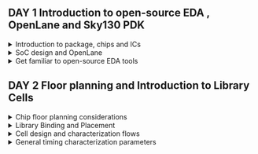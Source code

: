
## DAY 1 Introduction to open-source EDA , OpenLane and Sky130 PDK


<details>
  
<summary>
Introduction to package, chips and ICs
</summary>

The chip design process begins with conceptualization, where the designers outline the high-level functionality, goals, and specifications of the chip.Processor interfaces all the instructions that are performed on the board(micro-controller).


![image](https://github.com/NharikaVulchi/Advanced-Physical_Design_Using_OpenLane/assets/83216569/2b3cf20b-89a0-402a-b10c-83f26b25a103)

1. Chip is the IC of the board, all the on-board pins are interfaced with the processing unit.
2. PADS are the interface between the signals which mvoe into and outside the chip
3. Core of the chip is Digital Logic Unit where the digital instructions are performed.
4. The chip design is fabricated on silicon, this is called a die

![image](https://github.com/NharikaVulchi/Advanced-Physical_Design_Using_OpenLane/assets/83216569/db38c896-fe93-4a9c-abfd-ba519034f29a)

1. A sample RISC-V SoC is shown in the below figure.
2. PLL, ADC, SRAM's on the chip are the foundry IPs(Intellectual property)
3. macros are the digital units 

![image](https://github.com/NharikaVulchi/Advanced-Physical_Design_Using_OpenLane/assets/83216569/049e4aa9-096e-448a-b74d-514a3440da38)


![image](https://github.com/NharikaVulchi/Advanced-Physical_Design_Using_OpenLane/assets/83216569/5c893594-2d1b-4f11-a151-d4d4e795aeea)



**Introduction to RISC-V**


RISC-V is an open-source instruction set architecture (ISA) designed with simplicity and versatility. It features a modular structure, enabling custom extensions for diverse applications. Its load-store memory model and compact register set streamline execution. Privilege levels ensure secure operation. RISC-V suits embedded systems to high-performance computing, fostering innovation through open collaboration and customization. It is a 64 bit architecture.

Applications to Hardware: There are 3 major steps of how an application can be run on hardware, which are as follows:

Operating System:

Interface between hardware and user.

Compiler

Converts the high level language to respective instruction set which are hardware specific such as MIPS, Intel or RISC-V.

Assembler

Converts the output from compiler, to binary language which are further fed to the hardware.

</details>

<details>
<summary>
SoC design and OpenLane
</summary>


**Introduction to all components of open-source digital ASIC design**

Digital ASIC design basic elements:


1. RTL IP's (Register Transfer Level Intellectual Property ):RTL IPs are pre-designed and pre-verified building blocks of digital logic circuits. These blocks are created using hardware description languages (HDLs) like Verilog or VHDL. RTL IPs can include components such as adders, multiplexers, flip-flops, memory blocks, and more.
2. EDA tools (Electronic Design Automation) : EDA tools are software applications that facilitate the design, analysis, simulation, and verification of electronic circuits and systems. In ASIC design, EDA tools are essential for tasks like RTL synthesis, logic optimization, floor planning, placement, routing, and timing analysis. These tools help automate many aspects of the design process, improve design productivity, and ensure that the ASIC meets its performance and power consumption requirements.
3. PDK Data (process design kits) :Collection of files to model a fabrication process for the EDA tools used to design an IC. Few of them are device models, digital standard cell libraries, I/O libraries.


**Opensource RTL Designs: github, librecores, opencores**

**Opensource EDA tools: QFlow, OpenROAD, OpenLANE**

**Opensource PDK data: Google Skywater130 PDK**

![image](https://github.com/NharikaVulchi/Advanced-Physical_Design_Using_OpenLane/assets/83216569/96edde63-0411-4c58-85cb-cd8b04b2e50c)




**Simplified RTL2GDS flow**

Major steps in RTL to GDS flow are described below:




1. **Synthesis** : Design is translated to circuits made of components which are the logic cells. Eah stndard cell have a regular layout. Cell width is variable and discrete . Each cell has different views which comes with the EDA tools.RTL code is transformed into a gate-level netlist using synthesis tools. These tools map RTL constructs into specific gates and optimize the design for area, power, and speed.

2. **Floor and power planning** : Planning the silicon area on which we fabricate our design to create robust power distribution. Rows, pin locations and routing tracks are designed here. In power planning, power pins are connected to all the cells through power straps, pads and rings.

3. **Placement** : Gate level netlist cells are placed on the rows such that interconnect delay is reduced and to enable better routing. This is done in 2 steps:
       --> Global placement : Finds the optimal positions for all cells, which can nvolve cell overlapping
       --> Detailed placement : Positions are minimally altered to their fixed positions

4. **Clock Tree Synthesis** : After the placement , we deliver clock to all the cell components by creating the clock distribution network. The clock network is in the shape of a tree, with the clock as node and all the elements as leaves. The clock should be delivered to all the cells with minimum skew and latency. Clock Skew means the arrival of time at different cells at different times.

   
![image](https://github.com/NharikaVulchi/Advanced-Physical_Design_Using_OpenLane/assets/83216569/412c6693-771d-446c-b6e4-fdaa40bd18a1)

5. **Routing** : After placing the cells, the next step is signal routing. A valid pattern of horizontal and vertical wires is found to interconnect the cells. The router uses available metal layers defined by EDA. Finite width and pitch is defined for the metal layers. Skywater130 PDK defines 6 different metal layers. Lowest layer is the local interconnect layer, its the titanium nitride layers. The other 5 layers are aluminium layers.Most routers are grid routers. Divide and conquer approach is used for routing


![image](https://github.com/NharikaVulchi/Advanced-Physical_Design_Using_OpenLane/assets/83216569/646822f6-47fa-45b9-90df-0b107e425b31)


6. **Sign off**: After routing the chip undergoes verification process.
     * Physical verification
             --> Design Rule Checking (DRC)
             --> layout vs Schematic (LVS)
     * Timing Verification
             --> Static Timing Analysis (STA)


![image](https://github.com/NharikaVulchi/Advanced-Physical_Design_Using_OpenLane/assets/83216569/0a8cc960-33bc-4af9-b180-54b7d43b4dd8)





**Introduction to OpenLane and striVe Chipsets**

* OpenLane is an open-source digital integrated circuit (IC) design flow and toolchain that helps automate the process of designing and manufacturing custom semiconductor chips or integrated circuits.
  
* Using OpenLane we produce a GDS with no human intervention that has no LVS violations, no DRc violations and no timing violations

* OpenLane is developed as an open-source project, which means that the source code and associated tools are freely available for anyone to use, modify, and contribute to. 
  
* OpenLane automates many of the tasks involved in the IC design process, including synthesis, placement, routing, and more. This automation can significantly reduce the time and effort required to design a custom chip.

* Openlane has different families, one of them is stiVe

  ![image](https://github.com/NharikaVulchi/Advanced-Physical_Design_Using_OpenLane/assets/83216569/6d21b9eb-4cb4-4f61-9070-55a933be9aaa)

* OpenLane can be used to harden macros and chips

* There are 2 modes of operation : automative and interactive

 
**Introduction to OpenLane detailed ASIC design flow**


The below figure depicts OpenLane ASIC design flow

![image](https://github.com/NharikaVulchi/Advanced-Physical_Design_Using_OpenLane/assets/83216569/52e5e502-8322-4237-83f2-cd922df0d03b)


Synthesis Exploration : Best optimisation strategy is decided 


![image](https://github.com/NharikaVulchi/Advanced-Physical_Design_Using_OpenLane/assets/83216569/ad742388-bdfd-491c-8982-77bd14b3c80d)

Design exploration is a major step in Openlane where it tests the design on various metrics. OpenLane runs on 70 designs and compare the results to the best ones.

Testing :

![image](https://github.com/NharikaVulchi/Advanced-Physical_Design_Using_OpenLane/assets/83216569/1969f499-eea0-47a5-88d6-60ece938a8f4)

OpenRoad does the physical implementation: Placement and routing.

Netlist after the optimization is compared to the gate level netlist to ensure that they are functionally equivalent


![image](https://github.com/NharikaVulchi/Advanced-Physical_Design_Using_OpenLane/assets/83216569/736d7883-ee6e-4e2b-907e-795a8c55f264)


RTL Synthesis, Technology Mapping, and Formal Verification:  Yosys (for RTL synthesis), ABC (for technology mapping and formal verification).

Static Timing Analysis:OpenSTA (for static timing analysis).

Floor Planning: init_fp (initial floorplanning), ioPlacer (I/O placement), pdn (power distribution network planning), tapcell (tap cell insertion).

Placement: RePLace (global placement), Resizer (optional for resizing cells), OpenPhySyn (formerly used for placement), OpenDP (detailed placement).

Clock Tree Synthesis: TritonCTS (for clock tree synthesis).

Fill Insertion: OpenDP (for filler placement).

Routing:
   Global Routing: FastRoute or CU-GR (formerly used).
  Detailed Routing: TritonRoute (for detailed routing) or DR-CU (formerly used).

SPEF Extraction: OpenRCX (or SPEF-Extractor, formerly used) for Standard Parasitic Exchange Format (SPEF) extraction.

GDSII Streaming Out: Magic and KLayout (for viewing and editing GDSII files).

Design Rule Checking (DRC) Checks: Magic and KLayout (for DRC checks).

Layout vs. Schematic (LVS) Check: Netgen (for LVS checks).

Antenna Checks: Magic (for antenna checks).

Circuit Validity Checker: CVC (for circuit validity checking).



</details>

<details>
<summary>
Get familiar to open-source EDA tools
</summary>






**Design Preparation Step**


Installing Openlane 

```
cd $HOME
git clone https://github.com/The-OpenROAD-Project/OpenLane --recurse-submodules 
cd OpenLane
make
make test
cd /home/niharika/OpenLane/designs/ci
cp -r * ../
```


Invoking Openlane

```
cd ~/OpenLane
make mount
./flow.tcl -interactive
package require openlane 0.9
prep -design picorv32a
run_synthesis
```


![image](https://github.com/NharikaVulchi/Advanced-Physical_Design_Using_OpenLane/assets/83216569/37769e8a-4334-4cbe-a8da-232d4fe3a6e4)


Viewing the netlist file generated for **picorv32**

![Screenshot from 2023-09-11 15-33-14](https://github.com/NharikaVulchi/Advanced-Physical_Design_Using_OpenLane/assets/83216569/87315fe6-aab7-4161-9765-afdf00dbaad6)


![Screenshot from 2023-09-11 15-32-59](https://github.com/NharikaVulchi/Advanced-Physical_Design_Using_OpenLane/assets/83216569/2cd0464d-7bc9-4cc2-8f10-bcb39580e07d)



![image](https://github.com/NharikaVulchi/Advanced-Physical_Design_Using_OpenLane/assets/83216569/bd5801d5-d333-4ef4-b3f8-10222f9049f9)



We can view the synthesis reports in the following directory:

```
/home/niarika/OpenLane/designs/picorv32a/runs/RUN_2023.09.14_06.35.44/logs/synthesis/1-synthesis.log
```

![Screenshot from 2023-09-14 12-27-03](https://github.com/NharikaVulchi/Advanced-Physical_Design_Using_OpenLane/assets/83216569/3d439a88-81ac-4f25-8ba1-5febf75eb556)


</details>


## DAY 2 Floor planning and Introduction to Library Cells

<details>
<summary>
Chip floor planning considerations
</summary>
  
**Utlization factor and aspect ratio**
1. Width and height of core and die are dependent on the dimension on the logic gates that has to be designed on the chip.
2. We will calculate the area of a netlist and accordingly decide the area of core and die.
3. A core is the section of the die where the fundamental logic design sits
4. A die is a small semiconductor material specimen which encapsulates the core.
5. We place the logic cells inside the core
6. Utilization factor = Area of netlist / Area of core
7. Aspect Ratio =    Height/ Width
8. Aspect ratio is 1, implies that the core is square shaped.
9. A utilization factor of 0.5 to 0.6 isf typical and allows for the necessary design elements and potential future modifications
    

![image](https://github.com/NharikaVulchi/Advanced-Physical_Design_Using_OpenLane/assets/83216569/1fe173ce-eb8c-40f5-80c9-0bbd876685a8)


![image](https://github.com/NharikaVulchi/Advanced-Physical_Design_Using_OpenLane/assets/83216569/01bd0d0c-0ed0-4fe0-ba37-0c8adb66bdad)

![image](https://github.com/NharikaVulchi/Advanced-Physical_Design_Using_OpenLane/assets/83216569/cf397803-176d-4e02-a25c-0c71a4227c89)


**Pre-placed cells**
* Pre-placed cells are an integral part of the physical design process. They are placed manually in the chip layout, along with the interconnect routing to create a physical design that meets performance, power, and area constraints.hese cells typically include standard components such as logic gates, flip-flops, multiplexers, and other building blocks used in digital circuit design.

* Combinational logic that are implemented in common are generalised such that it is placed on the chip, with specific number of input and output pins.


* This helps in multiple implementation of the same circuit when it is used greater number of times.

* Functionality of preplaced cells is implemented only once.
* The arrangement of these IP's in a chip is referred as floorplanning
* There also IPs available which are used as preplaced cells:

 --> Memory

--> Clock-gating cell

--> Comparator

--> MUX
* These Ip's have user defined locations and hence are placed in chip, before automated placement and routing and are called as pre-placed cells.
 
![image](https://github.com/NharikaVulchi/Advanced-Physical_Design_Using_OpenLane/assets/83216569/1bda2c8e-ccd3-4c87-a77d-2e46f29105a9) 

**Decoupling Capacitors**

* swithcing of inputs at the logic cells from 0 to 1 needs to charge the capacitors at the gate, this helps in maintaining the logic level at 1.
* similarly the change in input from 1 to 0 , discharges the capacitor to ground.

* The input voltage of the ciruit should be inside the noise margin of the circuit, to expect a correct output.
* Decoupling capacitor supplies current to the circuit, when needed.
* Their primary role is to decouple the circuit from the power supply, ensuring that the circuit receives the necessary amount of current during transient events, such as switching activities.
* Decoupling capacitors are placed in close proximity to the Ip blocks.

![image](https://github.com/NharikaVulchi/Advanced-Physical_Design_Using_OpenLane/assets/83216569/cd330c4b-2587-45d8-90bc-be0f0afbbdb3)

**Power planning**

* While pre-placed macros or cells can have dedicated decoupling capacitors for local power stability, it's not practical to provide each block or standard cell with its own decap.
* Instead, a well-designed power planning strategy includes creating a power mesh to efficiently distribute power and ground (VDD and VSS) across the entire chip.
* Multiple GND and VDD points are strategically placed throughout the IC layout to ensure even power distribution.
* This even distribution reduces the likelihood of voltage drops and improves the efficiency of power delivery across the chip.
* We will have multiple Vdd and vss lines as shown in the below figure.



![image](https://github.com/NharikaVulchi/Advanced-Physical_Design_Using_OpenLane/assets/83216569/fb5e1b66-8466-4cc5-962b-8151c6d19be2)

**Pin placement**

* Pin placement refers to the process of determining the locations and connections of input and output pins on an integrated circuit (IC) or semiconductor chip. 
* This critical step ensures proper functionality and performance of the chip while considering factors like signal integrity, power distribution, and manufacturing constraints. 
* Pin placement involves optimizing the arrangement of pins to minimize signal delays, reduce power consumption, and simplify the chip's layout for efficient manufacturing and testing.
* Pin placement depends on the inputs and functionality of the netlist
* clk port is the widest port, to make sure that it sees the least resistance


**Floorplanning and placement**

Run the following command 

```
run_floorplan
```

To view the floorplan in magic use

```
cd ~/OpenLane/designs/picorv32a/runs/RUN_2023.09.11_10.01.18/results/floorplan
magic -T /home/niharika/.volare/sky130A/libs.tech/magic/sky130A.tech lef read ../../tmp/merged.nom.lef def read picorv32.def &

```
![Screenshot from 2023-09-11 16-09-52](https://github.com/NharikaVulchi/Advanced-Physical_Design_Using_OpenLane/assets/83216569/f536d1f0-fe81-467e-b580-6eacda6ecc91)


**Placement**

use :

```
  run_placement
```

To view placement:

```
  cd ~/OpenLane/designs/picorv32a/runs/RUN_2023.09.14_10.50.04/results/placement
  magic -T /home/niharika/.volare/sky130A/libs.tech/magic/sky130A.tech lef read ../../tmp/merged.nom.lef def read picorv32.def &
```
  

![image](https://github.com/NharikaVulchi/Advanced-Physical_Design_Using_OpenLane/assets/83216569/c65af9b4-3032-4538-93b9-d1b3e8bf2bc0)

![image](https://github.com/NharikaVulchi/Advanced-Physical_Design_Using_OpenLane/assets/83216569/9af0766e-44a2-43c0-b007-4d45df0f6a50)

![image](https://github.com/NharikaVulchi/Advanced-Physical_Design_Using_OpenLane/assets/83216569/c7874c51-9b69-4e56-89ba-dc266b66e6bc)



</details>

<details>
<summary>
Library Binding and Placement
</summary>

**Netlist binding and placement**

* All the logic cells in the netlist are visualised as physical cells with a defined width and height for design
* A library has all the physical cells with each logic functionality with timing and area information.
* Library also has different physical variants of logic cells
* 



</details>

<details>
<summary>
Cell design and characterization flows
</summary>
</details>

<details>
<summary>
General timing characterization parameters
</summary>
</details>


